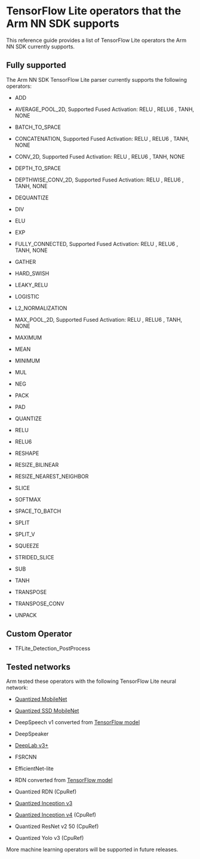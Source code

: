 # TensorFlow Lite operators that the Arm NN SDK supports

This reference guide provides a list of TensorFlow Lite operators the Arm NN SDK currently supports.

## Fully supported

The Arm NN SDK TensorFlow Lite parser currently supports the following operators:

* ADD

* AVERAGE_POOL_2D, Supported Fused Activation: RELU , RELU6 , TANH, NONE

* BATCH_TO_SPACE

* CONCATENATION, Supported Fused Activation: RELU , RELU6 , TANH, NONE

* CONV_2D, Supported Fused Activation: RELU , RELU6 , TANH, NONE

* DEPTH_TO_SPACE

* DEPTHWISE_CONV_2D, Supported Fused Activation: RELU , RELU6 , TANH, NONE

* DEQUANTIZE

* DIV

* ELU

* EXP

* FULLY_CONNECTED, Supported Fused Activation: RELU , RELU6 , TANH, NONE

* GATHER

* HARD_SWISH

* LEAKY_RELU

* LOGISTIC

* L2_NORMALIZATION

* MAX_POOL_2D, Supported Fused Activation: RELU , RELU6 , TANH, NONE

* MAXIMUM

* MEAN

* MINIMUM

* MUL

* NEG

* PACK

* PAD

* QUANTIZE

* RELU

* RELU6

* RESHAPE

* RESIZE_BILINEAR

* RESIZE_NEAREST_NEIGHBOR

* SLICE

* SOFTMAX

* SPACE_TO_BATCH

* SPLIT

* SPLIT_V

* SQUEEZE

* STRIDED_SLICE

* SUB

* TANH

* TRANSPOSE

* TRANSPOSE_CONV

* UNPACK

## Custom Operator

* TFLite_Detection_PostProcess

## Tested networks

Arm tested these operators with the following TensorFlow Lite neural network:

* [Quantized MobileNet](http://download.tensorflow.org/models/mobilenet_v1_2018_02_22/mobilenet_v1_1.0_224_quant.tgz)

* [Quantized SSD MobileNet](http://download.tensorflow.org/models/object_detection/ssd_mobilenet_v1_quantized_300x300_coco14_sync_2018_07_18.tar.gz)

* DeepSpeech v1 converted from [TensorFlow model](https://github.com/mozilla/DeepSpeech/releases/tag/v0.4.1)

* DeepSpeaker

* [DeepLab v3+](https://www.tensorflow.org/lite/models/segmentation/overview)

* FSRCNN

* EfficientNet-lite

* RDN converted from [TensorFlow model](https://github.com/hengchuan/RDN-TensorFlow)

* Quantized RDN (CpuRef)

* [Quantized Inception v3](http://download.tensorflow.org/models/tflite_11_05_08/inception_v3_quant.tgz)

* [Quantized Inception v4](http://download.tensorflow.org/models/inception_v4_299_quant_20181026.tgz) (CpuRef)

* Quantized ResNet v2 50 (CpuRef)

* Quantized Yolo v3 (CpuRef)

More machine learning operators will be supported in future releases.

